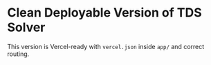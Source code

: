 # Clean Deployable Version of TDS Solver

This version is Vercel-ready with `vercel.json` inside `app/` and correct routing.
